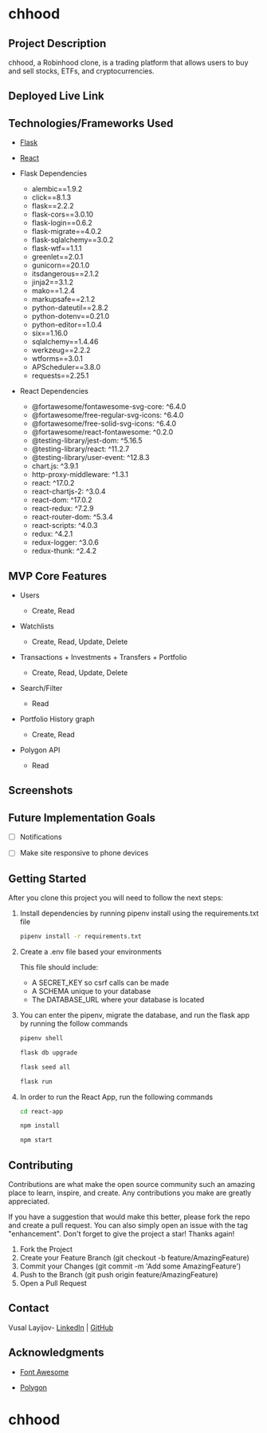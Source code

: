 # chhood

## Project Description

chhood, a Robinhood clone, is a trading platform that allows users to buy and sell stocks, ETFs, and cryptocurrencies.

## Deployed Live Link



## Technologies/Frameworks Used

* [Flask](https://flask.palletsprojects.com/en/2.2.x/)

* [React](https://reactjs.org/)

* Flask Dependencies

   * alembic==1.9.2
   * click==8.1.3
   * flask==2.2.2
   * flask-cors==3.0.10
   * flask-login==0.6.2
   * flask-migrate==4.0.2
   * flask-sqlalchemy==3.0.2
   * flask-wtf==1.1.1
   * greenlet==2.0.1
   * gunicorn==20.1.0
   * itsdangerous==2.1.2
   * jinja2==3.1.2
   * mako==1.2.4
   * markupsafe==2.1.2
   * python-dateutil==2.8.2
   * python-dotenv==0.21.0
   * python-editor==1.0.4
   * six==1.16.0
   * sqlalchemy==1.4.46
   * werkzeug==2.2.2
   * wtforms==3.0.1
   * APScheduler==3.8.0
   * requests==2.25.1


* React Dependencies

   * @fortawesome/fontawesome-svg-core: ^6.4.0
   * @fortawesome/free-regular-svg-icons: ^6.4.0
   * @fortawesome/free-solid-svg-icons: ^6.4.0
   * @fortawesome/react-fontawesome: ^0.2.0
   * @testing-library/jest-dom: ^5.16.5
   * @testing-library/react: ^11.2.7
   * @testing-library/user-event: ^12.8.3
   * chart.js: ^3.9.1
   * http-proxy-middleware: ^1.3.1
   * react: ^17.0.2
   * react-chartjs-2: ^3.0.4
   * react-dom: ^17.0.2
   * react-redux: ^7.2.9
   * react-router-dom: ^5.3.4
   * react-scripts: ^4.0.3
   * redux: ^4.2.1
   * redux-logger: ^3.0.6
   * redux-thunk: ^2.4.2


## MVP Core Features

* Users

	* Create, Read

* Watchlists

	* Create, Read, Update, Delete

* Transactions + Investments + Transfers + Portfolio

	* Create, Read, Update, Delete

* Search/Filter

	* Read

* Portfolio History graph

   * Create, Read

* Polygon API

	* Read

## Screenshots



## Future Implementation Goals

- [ ] Notifications

- [ ] Make site responsive to phone devices

## Getting Started

After you clone this project you will need to follow the next steps:

1. Install dependencies by running pipenv install using the requirements.txt file

	```bash
	pipenv install -r requirements.txt
	```
2. Create a .env file based your environments

	This file should include:
	* A SECRET_KEY so csrf calls can be made
	* A SCHEMA unique to your database
	* The DATABASE_URL where your database is located

3. You can enter the pipenv, migrate the database, and run the flask app by running the follow commands

	```bash
	pipenv shell
	```

	```bash
	flask db upgrade
	```

	```bash
	flask seed all
	```

	```bash
	flask run
	```

4. In order to run the React App, run the following commands

	```bash
	cd react-app
	```

	```bash
	npm install
	```

	```bash
	npm start
	```

## Contributing

Contributions are what make the open source community such an amazing place to learn, inspire, and create. Any contributions you make are greatly appreciated.

If you have a suggestion that would make this better, please fork the repo and create a pull request. You can also simply open an issue with the tag "enhancement". Don't forget to give the project a star! Thanks again!

1. Fork the Project
2. Create your Feature Branch (git checkout -b feature/AmazingFeature)
3. Commit your Changes (git commit -m 'Add some AmazingFeature')
4. Push to the Branch (git push origin feature/AmazingFeature)
5. Open a Pull Request

## Contact

Vusal Layijov- [LinkedIn](https://www.linkedin.com/in/vusal-layijov-9a6181111/) | [GitHub](https://github.com/Vusal-Layijov)

## Acknowledgments

* [Font Awesome](https://fontawesome.com/)

* [Polygon](https://polygon.io/)
# chhood
